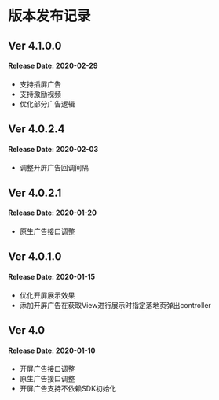 # 版本发布记录

## Ver 4.1.0.0
#### Release Date: 2020-02-29
* 支持插屏广告
* 支持激励视频
* 优化部分广告逻辑

## Ver 4.0.2.4
#### Release Date: 2020-02-03
* 调整开屏广告回调间隔

## Ver 4.0.2.1
#### Release Date: 2020-01-20
* 原生广告接口调整

## Ver 4.0.1.0
#### Release Date: 2020-01-15
* 优化开屏展示效果
* 添加开屏广告在获取View进行展示时指定落地页弹出controller

## Ver 4.0
#### Release Date: 2020-01-10
* 开屏广告接口调整
* 原生广告接口调整
* 开屏广告支持不依赖SDK初始化
